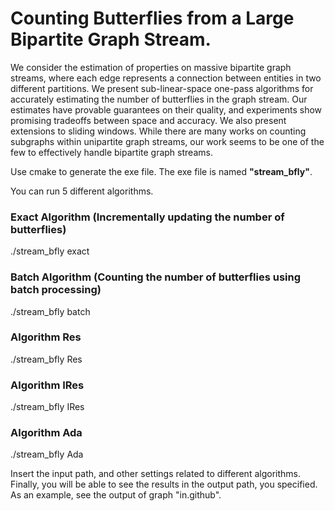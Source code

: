 # Counting Butterflies from a Large Bipartite Graph Stream.

We consider the estimation of properties on massive bipartite graph streams, where each edge represents a connection between entities in two different partitions. We present sub-linear-space one-pass algorithms for accurately estimating the number of butterflies in the graph stream. Our estimates have provable guarantees on their quality, and experiments show promising tradeoffs between space and accuracy. We also present extensions to sliding windows. While there are many works on counting subgraphs within unipartite graph streams, our work seems to be one of the few to effectively handle bipartite graph streams.

Use cmake to generate the exe file. The exe file is named __"stream_bfly"__.

You can run 5 different algorithms.

### Exact Algorithm (Incrementally updating the number of butterflies)
./stream_bfly exact 

### Batch Algorithm (Counting the number of butterflies using batch processing)
./stream_bfly batch


### Algorithm Res 
./stream_bfly Res 

### Algorithm IRes 
./stream_bfly IRes 

### Algorithm Ada 
./stream_bfly Ada 

Insert the input path, and other settings related to different algorithms. Finally, you will be able to see the results in the output path, you specified. As an example, see the output of graph "in.github".
